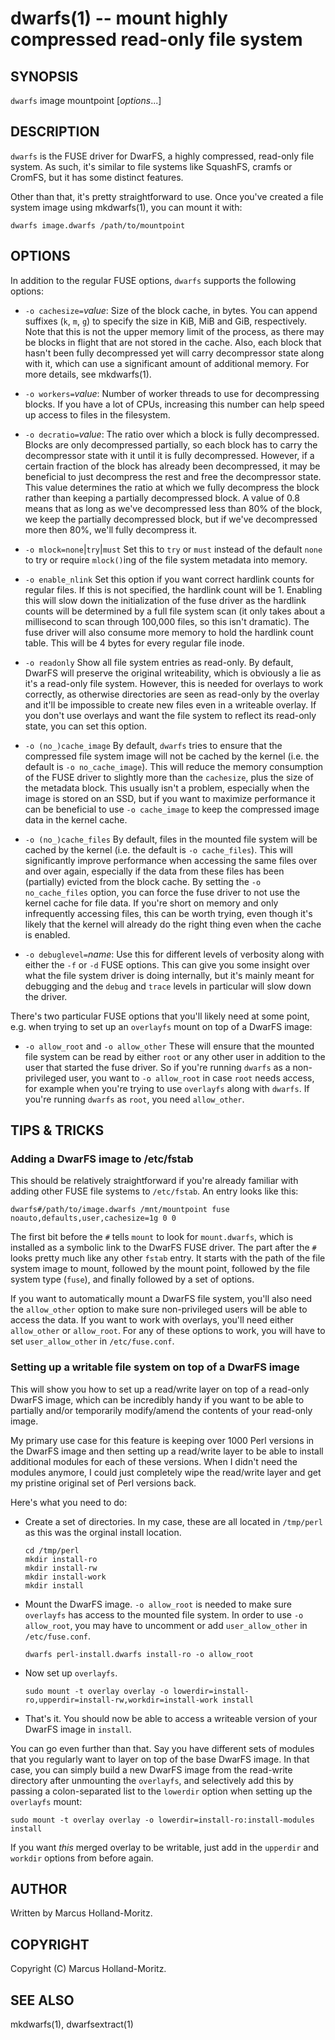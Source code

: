 dwarfs(1) -- mount highly compressed read-only file system
==========================================================

## SYNOPSIS

`dwarfs` image mountpoint [*options*...]

## DESCRIPTION

`dwarfs` is the FUSE driver for DwarFS, a highly compressed, read-only file
system. As such, it's similar to file systems like SquashFS, cramfs or CromFS,
but it has some distinct features.

Other than that, it's pretty straightforward to use. Once you've created a
file system image using mkdwarfs(1), you can mount it with:

    dwarfs image.dwarfs /path/to/mountpoint

## OPTIONS

In addition to the regular FUSE options, `dwarfs` supports the following
options:

  * `-o cachesize=`*value*:
    Size of the block cache, in bytes. You can append suffixes
    (`k`, `m`, `g`) to specify the size in KiB, MiB and GiB,
    respectively. Note that this is not the upper memory limit
    of the process, as there may be blocks in flight that are
    not stored in the cache. Also, each block that hasn't been
    fully decompressed yet will carry decompressor state along
    with it, which can use a significant amount of additional
    memory. For more details, see mkdwarfs(1).

  * `-o workers=`*value*:
    Number of worker threads to use for decompressing blocks.
    If you have a lot of CPUs, increasing this number can help
    speed up access to files in the filesystem.

  * `-o decratio=`*value*:
    The ratio over which a block is fully decompressed. Blocks
    are only decompressed partially, so each block has to carry
    the decompressor state with it until it is fully decompressed.
    However, if a certain fraction of the block has already been
    decompressed, it may be beneficial to just decompress the rest
    and free the decompressor state. This value determines the
    ratio at which we fully decompress the block rather than
    keeping a partially decompressed block. A value of 0.8 means
    that as long as we've decompressed less than 80% of the block,
    we keep the partially decompressed block, but if we've
    decompressed more then 80%, we'll fully decompress it.

  * `-o mlock=none`|`try`|`must`
    Set this to `try` or `must` instead of the default `none` to
    try or require `mlock()`ing of the file system metadata into
    memory.

  * `-o enable_nlink`
    Set this option if you want correct hardlink counts for regular
    files. If this is not specified, the hardlink count will be 1.
    Enabling this will slow down the initialization of the fuse
    driver as the hardlink counts will be determined by a full
    file system scan (it only takes about a millisecond to scan
    through 100,000 files, so this isn't dramatic). The fuse driver
    will also consume more memory to hold the hardlink count table.
    This will be 4 bytes for every regular file inode.

  * `-o readonly`
    Show all file system entries as read-only. By default, DwarFS
    will preserve the original writeability, which is obviously a
    lie as it's a read-only file system. However, this is needed
    for overlays to work correctly, as otherwise directories are
    seen as read-only by the overlay and it'll be impossible to
    create new files even in a writeable overlay. If you don't use
    overlays and want the file system to reflect its read-only
    state, you can set this option.

  * `-o (no_)cache_image`
    By default, `dwarfs` tries to ensure that the compressed file
    system image will not be cached by the kernel (i.e. the default
    is `-o no_cache_image`). This will reduce the memory consumption
    of the FUSE driver to slightly more than the `cachesize`, plus
    the size of the metadata block. This usually isn't a problem,
    especially when the image is stored on an SSD, but if you want
    to maximize performance it can be beneficial to use
    `-o cache_image` to keep the compressed image data in the kernel
    cache.

  * `-o (no_)cache_files`
    By default, files in the mounted file system will be cached by
    the kernel (i.e. the default is `-o cache_files`). This will
    significantly improve performance when accessing the same files
    over and over again, especially if the data from these files has
    been (partially) evicted from the block cache. By setting the
    `-o no_cache_files` option, you can force the fuse driver to not
    use the kernel cache for file data. If you're short on memory and
    only infrequently accessing files, this can be worth trying, even
    though it's likely that the kernel will already do the right thing
    even when the cache is enabled.

  * `-o debuglevel=`*name*:
    Use this for different levels of verbosity along with either
    the `-f` or `-d` FUSE options. This can give you some insight
    over what the file system driver is doing internally, but it's
    mainly meant for debugging and the `debug` and `trace` levels
    in particular will slow down the driver.

There's two particular FUSE options that you'll likely need at some
point, e.g. when trying to set up an `overlayfs` mount on top of
a DwarFS image:

  * `-o allow_root` and `-o allow_other`
    These will ensure that the mounted file system can be read by
    either `root` or any other user in addition to the user that
    started the fuse driver. So if you're running `dwarfs` as a
    non-privileged user, you want to `-o allow_root` in case `root`
    needs access, for example when you're trying to use `overlayfs`
    along with `dwarfs`. If you're running `dwarfs` as `root`, you
    need `allow_other`.

## TIPS & TRICKS

### Adding a DwarFS image to /etc/fstab

This should be relatively straightforward if you're already familiar
with adding other FUSE file systems to `/etc/fstab`. An entry looks
like this:

    dwarfs#/path/to/image.dwarfs /mnt/mountpoint fuse noauto,defaults,user,cachesize=1g 0 0

The first bit before the `#` tells `mount` to look for `mount.dwarfs`,
which is installed as a symbolic link to the DwarFS FUSE driver. The
part after the `#` looks pretty much like any other `fstab` entry.
It starts with the path of the file system image to mount, followed
by the mount point, followed by the file system type (`fuse`), and
finally followed by a set of options.

If you want to automatically mount a DwarFS file system, you'll also
need the `allow_other` option to make sure non-privileged users will
be able to access the data. If you want to work with overlays, you'll
need either `allow_other` or `allow_root`. For any of these options
to work, you will have to set `user_allow_other` in `/etc/fuse.conf`.

### Setting up a writable file system on top of a DwarFS image

This will show you how to set up a read/write layer on top of a
read-only DwarFS image, which can be incredibly handy if you want
to be able to partially and/or temporarily modify/amend the contents
of your read-only image.

My primary use case for this feature is keeping over 1000 Perl
versions in the DwarFS image and then setting up a read/write
layer to be able to install additional modules for each of these
versions. When I didn't need the modules anymore, I could just
completely wipe the read/write layer and get my pristine original
set of Perl versions back.

Here's what you need to do:

  * Create a set of directories. In my case, these are all located
    in `/tmp/perl` as this was the orginal install location.

        cd /tmp/perl
        mkdir install-ro
        mkdir install-rw
        mkdir install-work
        mkdir install

  * Mount the DwarFS image. `-o allow_root` is needed to make sure
    `overlayfs` has access to the mounted file system. In order
    to use `-o allow_root`, you may have to uncomment or add
    `user_allow_other` in `/etc/fuse.conf`.

        dwarfs perl-install.dwarfs install-ro -o allow_root

  * Now set up `overlayfs`.

        sudo mount -t overlay overlay -o lowerdir=install-ro,upperdir=install-rw,workdir=install-work install

  * That's it. You should now be able to access a writeable version
    of your DwarFS image in `install`.

You can go even further than that. Say you have different sets of
modules that you regularly want to layer on top of the base DwarFS
image. In that case, you can simply build a new DwarFS image from
the read-write directory after unmounting the `overlayfs`, and
selectively add this by passing a colon-separated list to the
`lowerdir` option when setting up the `overlayfs` mount:

    sudo mount -t overlay overlay -o lowerdir=install-ro:install-modules install

If you want *this* merged overlay to be writable, just add in the
`upperdir` and `workdir` options from before again.

## AUTHOR

Written by Marcus Holland-Moritz.

## COPYRIGHT

Copyright (C) Marcus Holland-Moritz.

## SEE ALSO

mkdwarfs(1), dwarfsextract(1)
